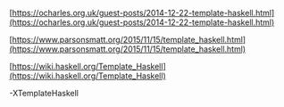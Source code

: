 [https://ocharles.org.uk/guest-posts/2014-12-22-template-haskell.html](https://ocharles.org.uk/guest-posts/2014-12-22-template-haskell.html)

[https://www.parsonsmatt.org/2015/11/15/template_haskell.html](https://www.parsonsmatt.org/2015/11/15/template_haskell.html)

[https://wiki.haskell.org/Template_Haskell](https://wiki.haskell.org/Template_Haskell)

-XTemplateHaskell
